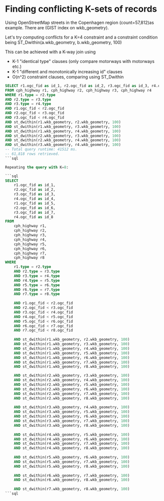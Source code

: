 # Finding conflicting K-sets of records

Using OpenStreetMap streets in the Copenhagen region (count=57,812)as example. There are  (GIST index on wkb_geometry).

Let's try computing conflicts for a K=4 constraint and a constraint condition being ST_Dwithin(a.wkb_geometry, b.wkb_geometry, 100)

This can be achieved with a K-way join using

* K-1 "identical type" clauses (only compare motorways with motorways etc.)
* K-1 "different and monotonically increasing id" clauses
* O(n^2) constraint clauses, comparing using ST_Dwithin

```sql
SELECT r1.ogc_fid as id_1, r2.ogc_fid as id_2, r3.ogc_fid as id_3, r4.ogc_fid as id_4
FROM cph_highway r1, cph_highway r2, cph_highway r3, cph_highway r4
WHERE r1.type = r2.type
AND r2.type = r3.type
AND r3.type = r4.type
AND r1.ogc_fid < r2.ogc_fid
AND r2.ogc_fid < r3.ogc_fid
AND r3.ogc_fid < r4.ogc_fid
AND st_dwithin(r1.wkb_geometry, r2.wkb_geometry, 100)
AND st_dwithin(r1.wkb_geometry, r3.wkb_geometry, 100)
AND st_dwithin(r1.wkb_geometry, r4.wkb_geometry, 100)
AND st_dwithin(r2.wkb_geometry, r3.wkb_geometry, 100)
AND st_dwithin(r2.wkb_geometry, r4.wkb_geometry, 100)
AND st_dwithin(r3.wkb_geometry, r4.wkb_geometry, 100)
-- Total query runtime: 41512 ms.
-- 61,818 rows retrieved.
```sql

Repeating the query with K=8:

```sql
SELECT 
	r1.ogc_fid as id_1, 
	r2.ogc_fid as id_2, 
	r3.ogc_fid as id_3, 
	r4.ogc_fid as id_4,
	r1.ogc_fid as id_5, 
	r2.ogc_fid as id_6, 
	r3.ogc_fid as id_7, 
	r4.ogc_fid as id_8	
FROM 
	cph_highway r1, 
	cph_highway r2, 
	cph_highway r3, 
	cph_highway r4,
	cph_highway r5, 
	cph_highway r6, 
	cph_highway r7, 
	cph_highway r8
WHERE 
	r1.type = r2.type
	AND r2.type = r3.type
	AND r3.type = r4.type
	AND r4.type = r5.type
	AND r5.type = r6.type
	AND r6.type = r7.type
	AND r7.type = r8.type	
	
	AND r1.ogc_fid < r2.ogc_fid
	AND r2.ogc_fid < r3.ogc_fid
	AND r3.ogc_fid < r4.ogc_fid
	AND r4.ogc_fid < r5.ogc_fid
	AND r5.ogc_fid < r6.ogc_fid
	AND r6.ogc_fid < r7.ogc_fid
	AND r7.ogc_fid < r8.ogc_fid
			
	AND st_dwithin(r1.wkb_geometry, r2.wkb_geometry, 100)
	AND st_dwithin(r1.wkb_geometry, r3.wkb_geometry, 100)
	AND st_dwithin(r1.wkb_geometry, r4.wkb_geometry, 100)
	AND st_dwithin(r1.wkb_geometry, r5.wkb_geometry, 100)
	AND st_dwithin(r1.wkb_geometry, r6.wkb_geometry, 100)
	AND st_dwithin(r1.wkb_geometry, r7.wkb_geometry, 100)
	AND st_dwithin(r1.wkb_geometry, r8.wkb_geometry, 100)

	AND st_dwithin(r2.wkb_geometry, r3.wkb_geometry, 100)
	AND st_dwithin(r2.wkb_geometry, r4.wkb_geometry, 100)
	AND st_dwithin(r2.wkb_geometry, r5.wkb_geometry, 100)
	AND st_dwithin(r2.wkb_geometry, r6.wkb_geometry, 100)
	AND st_dwithin(r2.wkb_geometry, r7.wkb_geometry, 100)
	AND st_dwithin(r2.wkb_geometry, r8.wkb_geometry, 100)
	
	AND st_dwithin(r3.wkb_geometry, r4.wkb_geometry, 100)
	AND st_dwithin(r3.wkb_geometry, r5.wkb_geometry, 100)
	AND st_dwithin(r3.wkb_geometry, r6.wkb_geometry, 100)
	AND st_dwithin(r3.wkb_geometry, r7.wkb_geometry, 100)
	AND st_dwithin(r3.wkb_geometry, r8.wkb_geometry, 100)
	
	AND st_dwithin(r4.wkb_geometry, r5.wkb_geometry, 100)
	AND st_dwithin(r4.wkb_geometry, r6.wkb_geometry, 100)
	AND st_dwithin(r4.wkb_geometry, r7.wkb_geometry, 100)
	AND st_dwithin(r4.wkb_geometry, r8.wkb_geometry, 100)
	
	AND st_dwithin(r5.wkb_geometry, r6.wkb_geometry, 100)
	AND st_dwithin(r5.wkb_geometry, r7.wkb_geometry, 100)
	AND st_dwithin(r5.wkb_geometry, r8.wkb_geometry, 100)
	
	AND st_dwithin(r6.wkb_geometry, r7.wkb_geometry, 100)
	AND st_dwithin(r6.wkb_geometry, r8.wkb_geometry, 100)
	
	AND st_dwithin(r7.wkb_geometry, r8.wkb_geometry, 100)
```sql
